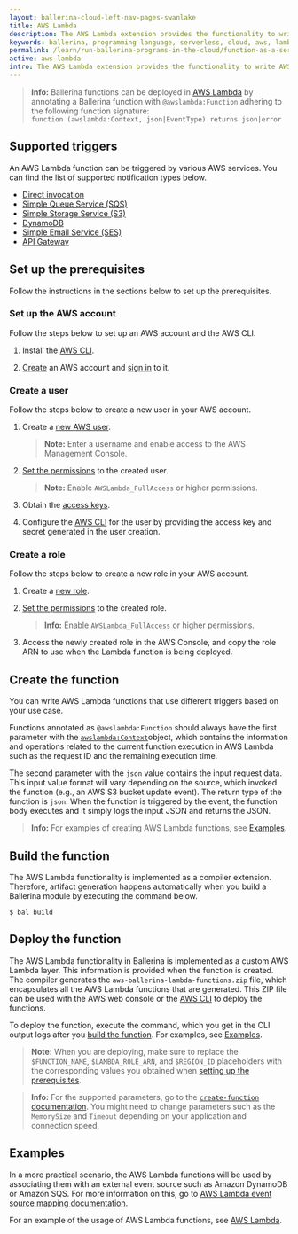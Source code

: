 ```yaml
---
layout: ballerina-cloud-left-nav-pages-swanlake
title: AWS Lambda
description: The AWS Lambda extension provides the functionality to write AWS Lambda-compatible packages by exposing a Ballerina function as an AWS Lambda function.
keywords: ballerina, programming language, serverless, cloud, aws, lambda, cloud-native
permalink: /learn/run-ballerina-programs-in-the-cloud/function-as-a-service-with-ballerina/aws-lambda/
active: aws-lambda
intro: The AWS Lambda extension provides the functionality to write AWS Lambda-compatible packages by exposing a Ballerina function as an AWS Lambda function.
--- 
```


> **Info:** Ballerina functions can be deployed in [AWS Lambda](https://docs.aws.amazon.com/lambda/latest/dg/welcome.html) by annotating a Ballerina function with `@awslambda:Function` adhering to the following function signature: <br/>`function (awslambda:Context, json|EventType) returns json|error`

## Supported triggers

An AWS Lambda function can be triggered by various AWS services. You can find the list of supported notification types below.

- <a href="https://aws.amazon.com/lambda/" target="_blank">Direct invocation</a>
- <a href="https://aws.amazon.com/sqs/" target="_blank">Simple Queue Service (SQS)</a>
- <a href="https://aws.amazon.com/s3/" target="_blank">Simple Storage Service (S3)</a>
- <a href="https://aws.amazon.com/dynamodb/" target="_blank">DynamoDB</a>
- <a href="https://aws.amazon.com/ses/" target="_blank">Simple Email Service (SES)</a>
- <a href="https://aws.amazon.com/api-gateway/" target="_blank">API Gateway</a>

## Set up the prerequisites

Follow the instructions in the sections below to set up the prerequisites.

### Set up the AWS account

Follow the steps below to set up an AWS account and the AWS CLI.

1. Install the <a href="https://docs.aws.amazon.com/cli/latest/userguide/getting-started-install.html" target="_blank">AWS CLI</a>.

2. [Create](https://docs.aws.amazon.com/SetUp/latest/UserGuide/setup-AWSsignup.html) an AWS account and [sign in](https://docs.aws.amazon.com/SetUp/latest/UserGuide/setup-rootuser.html) to it.

### Create a user

Follow the steps below to create a new user in your AWS account.

1. Create a <a href="https://docs.aws.amazon.com/IAM/latest/UserGuide/id_users_create.html#id_users_create_console" target="_blank">new AWS user</a>.

    >**Note:** Enter a username and enable access to the AWS Management Console.

2. <a href="https://docs.aws.amazon.com/IAM/latest/UserGuide/id_users_create.html#id_users_create_console" target="_blank">Set the permissions</a> to the created user.

    >**Note:** Enable `AWSLambda_FullAccess` or higher permissions. 

3. Obtain the <a href="https://docs.aws.amazon.com/cli/latest/userguide/cli-authentication-user.html#cli-authentication-user-get" target="_blank">access keys</a>.

4. Configure the <a href="https://docs.aws.amazon.com/cli/latest/userguide/cli-authentication-user.html#cli-authentication-user-configure.title" target="_blank">AWS CLI</a> for the user by providing the access key and secret generated in the user creation.

### Create a role

Follow the steps below to create a new role in your AWS account.

1. Create a <a href="https://docs.aws.amazon.com/IAM/latest/UserGuide/id_roles_create_for-user.html" target="_blank">new role</a>.

2. <a href="https://docs.aws.amazon.com/IAM/latest/UserGuide/id_roles_create_for-user.html#roles-creatingrole-user-console" target="_blank">Set the permissions</a> to the created role.

    >**Info:** Enable `AWSLambda_FullAccess` or higher permissions. 

3. Access the newly created role in the AWS Console, and copy the role ARN to use when the Lambda function is being deployed.

## Create the function

You can write AWS Lambda functions that use different triggers based on your use case. 

Functions annotated as `@awslambda:Function` should always have the first parameter with the <a href="https://lib.ballerina.io/ballerinax/awslambda/latest#Context" target="_blank">`awslambda:Context`</a>object, which contains the information and operations related to the current function execution in AWS Lambda such as the request ID and the remaining execution time. 

The second parameter with the `json` value contains the input request data. This input value format will vary depending on the source, which invoked the function (e.g., an AWS S3 bucket update event). The return type of the function is `json`. When the function is triggered by the event, the function body executes and it simply logs the input JSON and returns the JSON.

>**Info:** For examples of creating AWS Lambda functions, see [Examples](#examples).

## Build the function

The AWS Lambda functionality is implemented as a compiler extension. Therefore, artifact generation happens automatically when you build a Ballerina module by executing the command below.

```
$ bal build
```

## Deploy the function

The AWS Lambda functionality in Ballerina is implemented as a custom AWS Lambda layer. This information is provided when the function is created. The compiler generates the `aws-ballerina-lambda-functions.zip` file, which encapsulates all the AWS Lambda functions that are generated. This ZIP file can be used with the AWS web console or the <a href="https://docs.aws.amazon.com/codedeploy/latest/userguide/getting-started-configure-cli.html" target="_blank">AWS CLI</a> to deploy the functions. 

To deploy the function, execute the command, which you get in the CLI output logs after you [build the function](#build-the-function). For examples, see [Examples](#examples).

>**Note:** When you are deploying, make sure to replace the `$FUNCTION_NAME`, `$LAMBDA_ROLE_ARN`, and `$REGION_ID` placeholders with the corresponding values you obtained when [setting up the prerequisites](#set-up-the-prerequisites).

>**Info:**  For the supported parameters, go to the <a href="https://docs.aws.amazon.com/cli/latest/reference/lambda/create-function.html" target="_blank">`create-function` documentation</a>. You might need to change parameters such as the `MemorySize` and `Timeout` depending on your application and connection speed. 

## Examples

In a more practical scenario, the AWS Lambda functions will be used by associating them with an external event source such as Amazon DynamoDB or Amazon SQS. For more information on this, go to <a href="https://docs.aws.amazon.com/lambda/latest/dg/invocation-eventsourcemapping.html" target="_blank">AWS Lambda event source mapping documentation</a>.

For an example of the usage of AWS Lambda functions, see [AWS Lambda](/learn/by-example/aws-lambda-deployment/).

<style> #tree-expand-all , #tree-collapse-all, .cTocElements {display:none;} .cGitButtonContainer {padding-left: 40px;} </style>
